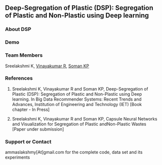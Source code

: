 ## Deep-Segregation of Plastic (DSP): Segregation of Plastic and Non-Plastic using Deep learning

### About DSP

### Demo

### Team Members
Sreelakshmi K, [Vinayakumar R](https://vinayakumarr.github.io/), [Soman KP](https://nlp.amrita.edu/somankp/)

### References
1. Sreelakshmi K, Vinayakumar R and Soman KP, Deep-Segregation of Plastic (DSP): Segregation of Plastic and Non-Plastic using Deep learning. In Big Data Recommender Systems: Recent Trends and Advances, Institution of Engineering and Technology (IET) [Book chapter - In Press]

2. Sreelakshmi K, Vinayakumar R and Soman KP, Capsule Neural Networks and Visualization for Segregation of Plastic andNon-Plastic Wastes [Paper under submission]

### Support or Contact

ammaslakshmy[At]gmail.com for the complete code, data set and its experiments
